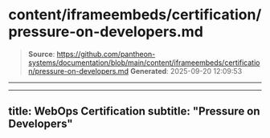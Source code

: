 # content/iframeembeds/certification/pressure-on-developers.md

> **Source**: https://github.com/pantheon-systems/documentation/blob/main/content/iframeembeds/certification/pressure-on-developers.md
> **Generated**: 2025-09-20 12:09:53

---

---
title: WebOps Certification
subtitle: "Pressure on Developers"
---

<Partial file="certification-guide/pressure-on-developers.md" />
